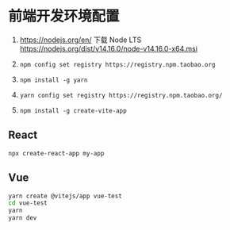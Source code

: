# 前端开发环境配置

1. <https://nodejs.org/en/> 下载 Node LTS <https://nodejs.org/dist/v14.16.0/node-v14.16.0-x64.msi>

1. `npm config set registry https://registry.npm.taobao.org`

1. `npm install -g yarn`

1. `yarn config set registry https://registry.npm.taobao.org/`

1. `npm install -g create-vite-app`

## React

`npx create-react-app my-app`

## Vue

```bash
yarn create @vitejs/app vue-test
cd vue-test
yarn
yarn dev
```
